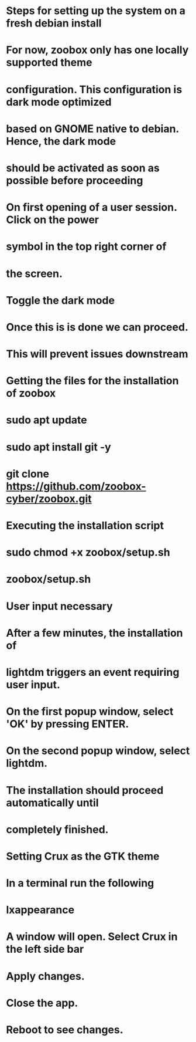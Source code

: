 # Steps for setting up the system on a fresh debian install
#   For now, zoobox only has one locally supported theme 
#   configuration. This configuration is dark mode optimized
#   based on GNOME native to debian. Hence, the dark mode 
#   should be activated as soon as possible before proceeding
#      On first opening of a user session. Click on the power
#      symbol in the top right corner of
#      the screen.
#      Toggle the dark mode
#      Once this is is done we can proceed.
#      This will prevent issues downstream
#   
#   Getting the files for the installation of zoobox
#     sudo apt update
#     sudo apt install git -y
#     git clone https://github.com/zoobox-cyber/zoobox.git
# 
#   Executing the installation script
#     sudo chmod +x zoobox/setup.sh
#     zoobox/setup.sh
# 
#   User input necessary
#     After a few minutes, the installation of
#     lightdm triggers an event requiring user input.
#     On the first popup window, select 'OK' by pressing ENTER.
#     On the second popup window, select lightdm.
#     The installation should proceed automatically until
#     completely finished.
# 
#   Setting Crux as the GTK theme
#     In a terminal run the following
#       lxappearance   
#     A window will open. Select Crux in the left side bar
#     Apply changes.
#     Close the app.
#
# Reboot to see changes.
# 
# 
# 
# 
 



